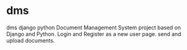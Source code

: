 # dms
dms django python
Document Management System project based on Django and Python.
Login and Register as a new user page.
send and upload documents.
